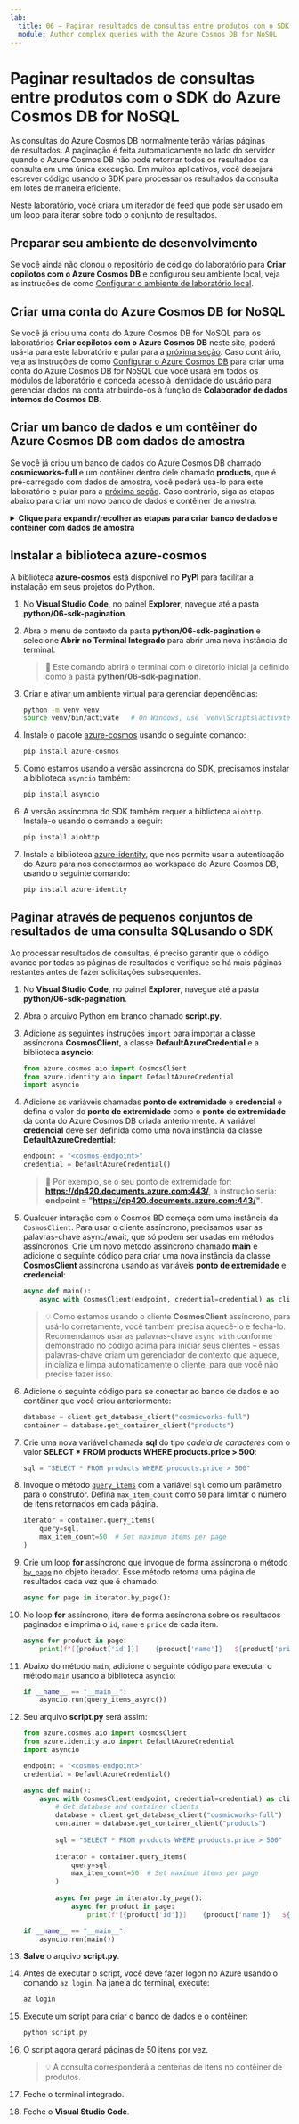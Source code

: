 ```yaml
---
lab:
  title: 06 – Paginar resultados de consultas entre produtos com o SDK do Azure Cosmos DB for NoSQL
  module: Author complex queries with the Azure Cosmos DB for NoSQL
---
```


# Paginar resultados de consultas entre produtos com o SDK do Azure Cosmos DB for NoSQL

As consultas do Azure Cosmos DB normalmente terão várias páginas de resultados. A paginação é feita automaticamente no lado do servidor quando o Azure Cosmos DB não pode retornar todos os resultados da consulta em uma única execução. Em muitos aplicativos, você desejará escrever código usando o SDK para processar os resultados da consulta em lotes de maneira eficiente.

Neste laboratório, você criará um iterador de feed que pode ser usado em um loop para iterar sobre todo o conjunto de resultados.

## Preparar seu ambiente de desenvolvimento

Se você ainda não clonou o repositório de código do laboratório para **Criar copilotos com o Azure Cosmos DB** e configurou seu ambiente local, veja as instruções de como [Configurar o ambiente de laboratório local](00-setup-lab-environment.md).

## Criar uma conta do Azure Cosmos DB for NoSQL

Se você já criou uma conta do Azure Cosmos DB for NoSQL para os laboratórios **Criar copilotos com o Azure Cosmos DB** neste site, poderá usá-la para este laboratório e pular para a [próxima seção](#create-azure-cosmos-db-database-and-container-with-sample-data). Caso contrário, veja as instruções de como [Configurar o Azure Cosmos DB](../../common/instructions/00-setup-cosmos-db.md) para criar uma conta do Azure Cosmos DB for NoSQL que você usará em todos os módulos de laboratório e conceda acesso à identidade do usuário para gerenciar dados na conta atribuindo-os à função de **Colaborador de dados internos do Cosmos DB**.

## Criar um banco de dados e um contêiner do Azure Cosmos DB com dados de amostra

Se você já criou um banco de dados do Azure Cosmos DB chamado **cosmicworks-full** e um contêiner dentro dele chamado **products**, que é pré-carregado com dados de amostra, você poderá usá-lo para este laboratório e pular para a [próxima seção](#install-the-azure-cosmos-library). Caso contrário, siga as etapas abaixo para criar um novo banco de dados e contêiner de amostra.

<details markdown=1>
<summary markdown="span"><strong>Clique para expandir/recolher as etapas para criar banco de dados e contêiner com dados de amostra</strong></summary>

1. Dentro do recurso de conta do **Azure Cosmos DB** recém-criado, navegue até o painel do **Data Explorer**.

1. Na home page do **Data Explorer**, selecione **Lançar início rápido**.

1. No formulário **Novo contêiner**, insira os seguintes valores:

    - **Database id**: `cosmicworks-full`
    - **Container id**: `products`
    - **Chave de partição**: `/categoryId`
    - **Repositório analítico**: `Off`

1. Selecione **OK** para criar o novo contêiner. Esse processo levará um ou dois minutos enquanto cria os recursos e pré-carrega o contêiner com dados de produto de amostra.

1. Mantenha a guia do navegador aberta, pois voltaremos a ela mais tarde.

1. Volte ao **Visual Studio Code**.

</details>

## Instalar a biblioteca azure-cosmos

A biblioteca **azure-cosmos** está disponível no **PyPI** para facilitar a instalação em seus projetos do Python.

1. No **Visual Studio Code**, no painel **Explorer**, navegue até a pasta **python/06-sdk-pagination**.

1. Abra o menu de contexto da pasta **python/06-sdk-pagination** e selecione **Abrir no Terminal Integrado** para abrir uma nova instância do terminal.

    > &#128221; Este comando abrirá o terminal com o diretório inicial já definido como a pasta **python/06-sdk-pagination**.

1. Criar e ativar um ambiente virtual para gerenciar dependências:

   ```bash
   python -m venv venv
   source venv/bin/activate   # On Windows, use `venv\Scripts\activate`
   ```

1. Instale o pacote [azure-cosmos][pypi.org/project/azure-cosmos] usando o seguinte comando:

   ```bash
   pip install azure-cosmos
   ```

1. Como estamos usando a versão assíncrona do SDK, precisamos instalar a biblioteca `asyncio` também:

   ```bash
   pip install asyncio
   ```

1. A versão assíncrona do SDK também requer a biblioteca `aiohttp`. Instale-o usando o comando a seguir:

   ```bash
   pip install aiohttp
   ```

1. Instale a biblioteca [azure-identity][pypi.org/project/azure-identity], que nos permite usar a autenticação do Azure para nos conectarmos ao workspace do Azure Cosmos DB, usando o seguinte comando:

   ```bash
   pip install azure-identity
   ```

## Paginar através de pequenos conjuntos de resultados de uma consulta SQLusando o SDK

Ao processar resultados de consultas, é preciso garantir que o código avance por todas as páginas de resultados e verifique se há mais páginas restantes antes de fazer solicitações subsequentes.

1. No **Visual Studio Code**, no painel **Explorer**, navegue até a pasta **python/06-sdk-pagination**.

1. Abra o arquivo Python em branco chamado **script.py**.

1. Adicione as seguintes instruções `import` para importar a classe assíncrona **CosmosClient**, a classe **DefaultAzureCredential** e a biblioteca **asyncio**:

   ```python
   from azure.cosmos.aio import CosmosClient
   from azure.identity.aio import DefaultAzureCredential
   import asyncio
   ```

1. Adicione as variáveis chamadas **ponto de extremidade** e **credencial** e defina o valor do **ponto de extremidade** como o **ponto de extremidade** da conta do Azure Cosmos DB criada anteriormente. A variável **credencial** deve ser definida como uma nova instância da classe **DefaultAzureCredential**:

   ```python
   endpoint = "<cosmos-endpoint>"
   credential = DefaultAzureCredential()
   ```

    > &#128221; Por exemplo, se o seu ponto de extremidade for: **https://dp420.documents.azure.com:443/**, a instrução seria: **endpoint = "https://dp420.documents.azure.com:443/"**.

1. Qualquer interação com o Cosmos BD começa com uma instância da `CosmosClient`. Para usar o cliente assíncrono, precisamos usar as palavras-chave async/await, que só podem ser usadas em métodos assíncronos. Crie um novo método assíncrono chamado **main** e adicione o seguinte código para criar uma nova instância da classe **CosmosClient** assíncrona usando as variáveis **ponto de extremidade** e **credencial**:

   ```python
   async def main():
       async with CosmosClient(endpoint, credential=credential) as client:
   ```

    > &#128161; Como estamos usando o cliente **CosmosClient** assíncrono, para usá-lo corretamente, você também precisa aquecê-lo e fechá-lo. Recomendamos usar as palavras-chave `async with` conforme demonstrado no código acima para iniciar seus clientes – essas palavras-chave criam um gerenciador de contexto que aquece, inicializa e limpa automaticamente o cliente, para que você não precise fazer isso.

1. Adicione o seguinte código para se conectar ao banco de dados e ao contêiner que você criou anteriormente:

   ```python
   database = client.get_database_client("cosmicworks-full")
   container = database.get_container_client("products")
   ```

1. Crie uma nova variável chamada **sql** do tipo *cadeia de caracteres* com o valor **SELECT * FROM products WHERE products.price > 500**:

   ```python
   sql = "SELECT * FROM products WHERE products.price > 500"
   ```

1. Invoque o método [`query_items`](https://learn.microsoft.com/python/api/azure-cosmos/azure.cosmos.container.containerproxy?view=azure-python#azure-cosmos-container-containerproxy-query-items) com a variável `sql` como um parâmetro para o construtor. Defina `max_item_count` como `50` para limitar o número de itens retornados em cada página.

   ```python
   iterator = container.query_items(
       query=sql,
       max_item_count=50  # Set maximum items per page
   )
   ```

1. Crie um loop **for** assíncrono que invoque de forma assíncrona o método [`by_page`](https://learn.microsoft.com/python/api/azure-core/azure.core.paging.itempaged?view=azure-python#azure-core-paging-itempaged-by-page) no objeto iterador. Esse método retorna uma página de resultados cada vez que é chamado.

   ```python
   async for page in iterator.by_page():
   ```

1. No loop **for** assíncrono, itere de forma assíncrona sobre os resultados paginados e imprima o `id`, `name` e `price` de cada item.

   ```python
   async for product in page:
       print(f"[{product['id']}]    {product['name']}   ${product['price']:.2f}")
   ```

1. Abaixo do método `main`, adicione o seguinte código para executar o método `main` usando a biblioteca `asyncio`:

   ```python
   if __name__ == "__main__":
       asyncio.run(query_items_async())
   ```

1. Seu arquivo **script.py** será assim:

   ```python
   from azure.cosmos.aio import CosmosClient
   from azure.identity.aio import DefaultAzureCredential
   import asyncio

   endpoint = "<cosmos-endpoint>"
   credential = DefaultAzureCredential()

   async def main():
       async with CosmosClient(endpoint, credential=credential) as client:
           # Get database and container clients
           database = client.get_database_client("cosmicworks-full")
           container = database.get_container_client("products")
    
           sql = "SELECT * FROM products WHERE products.price > 500"
        
           iterator = container.query_items(
               query=sql,
               max_item_count=50  # Set maximum items per page
           )
        
           async for page in iterator.by_page():
               async for product in page:
                   print(f"[{product['id']}]    {product['name']}   ${product['price']:.2f}")

   if __name__ == "__main__":
       asyncio.run(main())
   ```

1. **Salve** o arquivo **script.py**.

1. Antes de executar o script, você deve fazer logon no Azure usando o comando `az login`. Na janela do terminal, execute:

   ```bash
   az login
   ```

1. Execute um script para criar o banco de dados e o contêiner:

   ```bash
   python script.py
   ```

1. O script agora gerará páginas de 50 itens por vez.

    > &#128161; A consulta corresponderá a centenas de itens no contêiner de produtos.

1. Feche o terminal integrado.

1. Feche o **Visual Studio Code**.

[code.visualstudio.com/docs/getstarted]: https://code.visualstudio.com/docs/getstarted/tips-and-tricks
[pypi.org/project/azure-cosmos]: https://pypi.org/project/azure-cosmos
[pypi.org/project/azure-identity]: https://pypi.org/project/azure-identity
